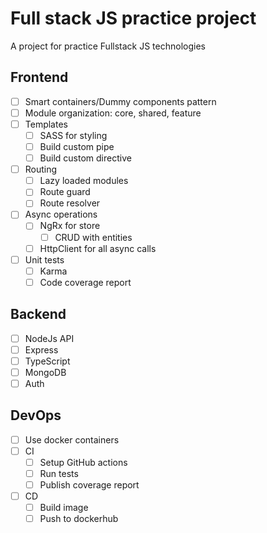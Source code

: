 # Full stack JS practice project
A project for practice Fullstack JS technologies
## Frontend 
- [ ] Smart containers/Dummy components pattern 
- [ ] Module organization: core, shared, feature
- [ ] Templates 
    - [ ] SASS for styling
    - [ ] Build custom pipe
    - [ ] Build custom directive
- [ ] Routing
    - [ ] Lazy loaded modules
    - [ ] Route guard
    - [ ] Route resolver
- [ ] Async operations
    - [ ] NgRx for store
        - [ ] CRUD with entities
    - [ ] HttpClient for all async calls
- [ ] Unit tests
    - [ ] Karma
    - [ ] Code coverage report

## Backend 
- [ ] NodeJs API
- [ ] Express
- [ ] TypeScript
- [ ] MongoDB
- [ ] Auth

## DevOps
- [ ] Use docker containers 
- [ ] CI
    - [ ] Setup GitHub actions
    - [ ] Run tests
    - [ ] Publish coverage report
- [ ] CD
    - [ ] Build image
    - [ ] Push to dockerhub 
